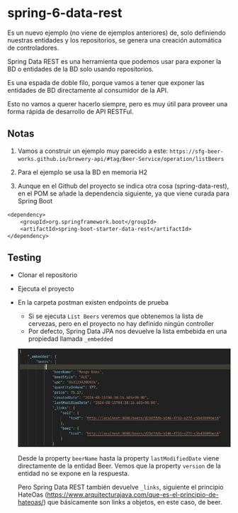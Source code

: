 # spring-6-data-rest

Es un nuevo ejemplo (no viene de ejemplos anteriores) de, solo definiendo nuestras entidades y los repositorios, se genera una creación automática de controladores.

Spring Data REST es una herramienta que podemos usar para exponer la BD o entidades de la BD solo usando repositorios.

Es una espada de doble filo, porque vamos a tener que exponer las entidades de BD directamente al consumidor de la API.

Esto no vamos a querer hacerlo siempre, pero es muy útil para proveer una forma rápida de desarrollo de API RESTFul.

## Notas

1. Vamos a construir un ejemplo muy parecido a este: `https://sfg-beer-works.github.io/brewery-api/#tag/Beer-Service/operation/listBeers`

2. Para el ejemplo se usa la BD en memoria H2

3. Aunque en el Github del proyecto se indica otra cosa (spring-data-rest), en el POM se añade la dependencia siguiente, ya que viene curada para Spring Boot

```
<dependency>
    <groupId>org.springframework.boot</groupId>
    <artifactId>spring-boot-starter-data-rest</artifactId>
</dependency>
```

## Testing

- Clonar el repositorio
- Ejecuta el proyecto
- En la carpeta postman existen endpoints de prueba
  - Si se ejecuta `List Beers` veremos que obtenemos la lista de cervezas, pero en el proyecto no hay definido ningún controller
  - Por defecto, Spring Data JPA nos devuelve la lista embebida en una propiedad llamada `_embedded`

  ![alt Embedded Property](../images/10-Postman-property-embedded.png)

  Desde la property `beerName` hasta la property `lastModifiedDate` viene directamente de la entidad Beer. Vemos que la property `version` de la entidad no se expone en la respuesta.

  Pero Spring Data REST también devuelve `_links`, siguiente el principio HateOas (https://www.arquitecturajava.com/que-es-el-principio-de-hateoas/) que básicamente son links a objetos, en este caso, de beer.